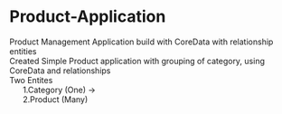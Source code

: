 # Product-Application
Product Management Application build with CoreData with relationship entities
<br />
Created Simple Product application with grouping of category, using CoreData and relationships
<br />
Two Entites
<br/>
&nbsp;&nbsp;&nbsp;&nbsp;&nbsp;  1.Category (One) ->
</br>
&nbsp;&nbsp;&nbsp;&nbsp;&nbsp;    2.Product (Many)

